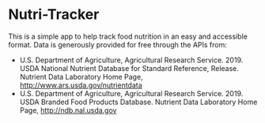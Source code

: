 # Nutri-Tracker

This is a simple app to help track food nutrition in an easy and accessible format. Data is generously provided for free through the APIs from:
- U.S. Department of Agriculture, Agricultural Research Service. 2019. USDA National Nutrient Database for Standard Reference, Release. Nutrient Data Laboratory Home Page, http://www.ars.usda.gov/nutrientdata
- U.S. Department of Agriculture, Agricultural Research Service. 2019. USDA Branded Food Products Database. Nutrient Data Laboratory Home Page, http://ndb.nal.usda.gov